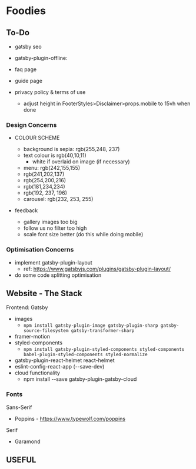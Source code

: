 # Foodies

## To-Do

<!-- - add scroll to top when redirected -->
- gatsby seo
- gatsby-plugin-offline:

- faq page
- guide page

- privacy policy & terms of use 
  - adjust height in FooterStyles>Disclaimer>props.mobile to 15vh when done

### Design Concerns

- COLOUR SCHEME
  - background is sepia: rgb(255,248, 237)
  - text colour is rgb(40,10,11)
    - white if overlaid on image (if necessary)
  - menu: rgb(242,155,155)
  - rgb(241,202,137)
  - rgb(254,200,216)
  - rgb(181,234,234)
  - rgb(192, 237, 196)
  - carousel: rgb(232, 253, 255)

- feedback
  - gallery images too big
  - follow us no filter too high
  - scale font size better (do this while doing mobile)

### Optimisation Concerns

- implement gatsby-plugin-layout
  - ref: https://www.gatsbyjs.com/plugins/gatsby-plugin-layout/
- do some code splitting optimisation

## Website - The Stack

Frontend: Gatsby

- images
  - `npm install gatsby-plugin-image gatsby-plugin-sharp gatsby-source-filesystem gatsby-transformer-sharp`
- framer-motion
- styled-components
  - `npm install gatsby-plugin-styled-components styled-components babel-plugin-styled-components styled-normalize`
- gatsby-plugin-react-helmet react-helmet
- eslint-config-react-app (--save-dev)
- cloud functionality
  - npm install --save gatsby-plugin-gatsby-cloud

### Fonts

Sans-Serif
- Poppins - https://www.typewolf.com/poppins

Serif
- Garamond

## USEFUL
